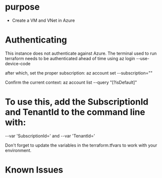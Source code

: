 # purpose
* Create a VM and VNet in Azure

# Authenticating
This instance does not authenticate against Azure. The terminal used to run terraform needs to be authenticated ahead of time using
az login --use-device-code

after which, set the proper subscription:
az account set --subscription="<GUID>"

Confirm the current context:
az account list --query "[?isDefault]"

# To use this, add the SubscriptionId and TenantId to the command line with:
 --var 'SubscriptionId=<SubscrpitionID>' and --var 'TenantId=<tenantId>'

Don't forget to update the variables in the terraform.tfvars to work with your environment.


# Known Issues
